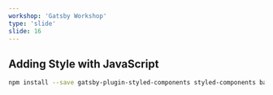 ```yaml
---
workshop: 'Gatsby Workshop'
type: 'slide'
slide: 16
---
```


## Adding Style with JavaScript

```bash
npm install --save gatsby-plugin-styled-components styled-components babel-plugin-styled-components
```